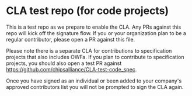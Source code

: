 # CLA test repo (for code projects)

This is a test repo as we prepare to enable the CLA. Any PRs against this repo will kick off the signature flow. If you or your organization plan to be a regular contributor, please open a PR against this file. 

Please note there is a separate CLA for contributions to specification projects that also includes OWFa. If you plan to contribute to specification projects, you should also open a test PR against https://github.com/chipsalliance/CLA-test-code_spec.

Once you have signed as an individual or been added to your company's approved contributors list you will not be prompted to sign the CLA again.
